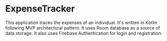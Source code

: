 # ExpenseTracker

This application tracks the expenses of an individual. It's written in Kotlin following MVP architectural pattern.
It uses Room database as a source of data storage. It also uses Firebase Authentication for login and registration.

